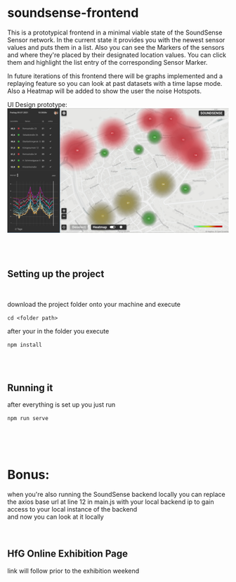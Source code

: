 # soundsense-frontend

This is a prototypical frontend in a minimal viable state of the SoundSense Sensor network.
In the current state it provides you with the newest sensor values and puts them in a list. Also you can see the Markers of the sensors and where they're placed by their designated location values. You can click them and highlight the list entry of the corresponding Sensor Marker.

In future iterations of this frontend there will be graphs implemented and a replaying feature so you can look at past datasets with a time lapse mode. Also a Heatmap will be added to show the user the noise Hotspots.

UI Design prototype: 
![alt text](uiscreen.png "Screen Design with prototypical heatmap")


<br>
<br>

## Setting up the project
<br>

download the project folder onto your machine and execute 
```
cd <folder path>
```
after your in the folder you execute
```
npm install
```
<br>
<br>

## Running it
after everything is set up you just run 
```
npm run serve
```
<br>
<br>
<br>

# Bonus:
 when you're also running the SoundSense backend locally you can replace the axios base url at line 12 in main.js with your local backend ip to gain access to your local instance of the backend
<br>
and now you can look at it locally
<br>
<br>
<br>




## HfG Online Exhibition Page
<!--See [Configuration Reference](https://cli.vuejs.org/config/).-->
link will follow prior to the exhibition weekend